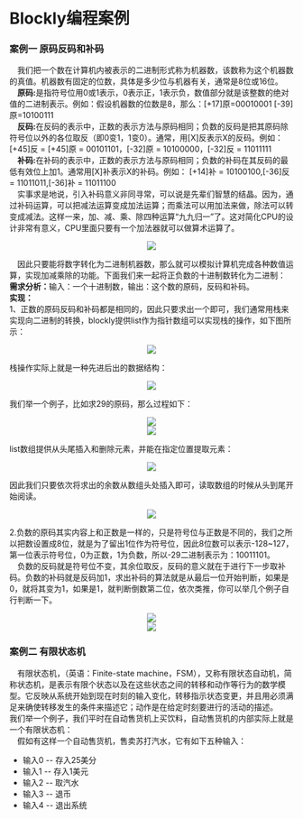 # Blockly编程案例
### 案例一 原码反码和补码
&emsp;我们把一个数在计算机内被表示的二进制形式称为机器数，该数称为这个机器数的真值。机器数有固定的位数，具体是多少位与机器有关，通常是8位或16位。<br/>
&emsp;<strong>原码:</strong>是指符号位用0或1表示，0表示正，1表示负，数值部分就是该整数的绝对值的二进制表示。例如：假设机器数的位数是8，那么：[+17]原=00010001 [-39]原=10100111<br/>
&emsp;<strong>反码:</strong>在反码的表示中，正数的表示方法与原码相同；负数的反码是把其原码除符号位以外的各位取反（即0变1，1变0）。通常，用[X]反表示X的反码。例如： [+45]反 = [+45]原 = 00101101，[-32]原 = 10100000，[-32]反 = 11011111<br/>
&emsp;<strong>补码:</strong>在补码的表示中，正数的表示方法与原码相同；负数的补码在其反码的最低有效位上加1。通常用[X]补表示X的补码。例如： [+14]补 = 10100100,[-36]反 = 11011011,[-36]补 = 11011100<br/>
&emsp;实事求是地说，引入补码意义非同寻常，可以说是先辈们智慧的结晶。因为，通过补码运算，可以把减法运算变成加法运算；而乘法可以用加法来做，除法可以转变成减法。这样一来，加、减、乘、除四种运算“九九归一”了。这对简化CPU的设计非常有意义，CPU里面只要有一个加法器就可以做算术运算了。
<center><img src="/assets/1013.png"/></center>

&emsp;因此只要能将数字转化为二进制机器数，那么就可以模拟计算机完成各种数值运算，实现加减乘除的功能。下面我们来一起将正负数的十进制数转化为二进制：<br/>
<strong>需求分析：</strong>输入：一个十进制数，输出：这个数的原码，反码和补码。<br/>
<strong>实现：</strong><br/>
1、正数的原码反码和补码都是相同的，因此只要求出一个即可，我们通常用栈来实现向二进制的转换，blockly提供list作为指针数组可以实现栈的操作，如下图所示：
<center><img src="/assets/p2000.png"/></center>

栈操作实际上就是一种先进后出的数据结构：
<center><img src="/assets/p2002.png"/></center>

我们举一个例子，比如求29的原码，那么过程如下：
<center><img src="/assets/p2003.png"/></center>
<center><img src="/assets/p2004.png"/></center>

list数组提供从头尾插入和删除元素，并能在指定位置提取元素：
<center><img src="/assets/p2001.png"/></center>

因此我们只要依次将求出的余数从数组头处插入即可，读取数组的时候从头到尾开始阅读。
<center><img src="/assets/p2005.png"/></center>

2.负数的原码其实内容上和正数是一样的，只是符号位与正数是不同的，我们之所以把数设置成8位，就是为了留出1位作为符号位，因此8位数可以表示-128~127，第一位表示符号位，0为正数，1为负数，所以-29二进制表示为：10011101。<br/>
&emsp;负数的反码就是符号位不变，其余位取反，反码的意义就在于进行下一步取补码。负数的补码就是反码加1，求出补码的算法就是从最后一位开始判断，如果是0，就将其变为1，如果是1，就判断倒数第二位，依次类推，你可以举几个例子自行判断一下。<br/>

<center><img src="/assets/p2007.png"/></center>

<center><img src="/assets/p2008.png"/></center>

### 案例二 有限状态机
&emsp;有限状态机，（英语：Finite-state machine，FSM），又称有限状态自动机，简称状态机，是表示有限个状态以及在这些状态之间的转移和动作等行为的数学模型。它反映从系统开始到现在时刻的输入变化，转移指示状态变更，并且用必须满足来确使转移发生的条件来描述它；动作是在给定时刻要进行的活动的描述。
&emsp;我们举一个例子，我们平时在自动售货机上买饮料，自动售货机的内部实际上就是一个有限状态机：<br/>
&emsp;假如有这样一个自动售货机，售卖苏打汽水，它有如下五种输入：<br/>
* 输入0 -- 存入25美分
* 输入1 -- 存入1美元
* 输入2 -- 取汽水
* 输入3 -- 退币
* 输入4 -- 退出系统
